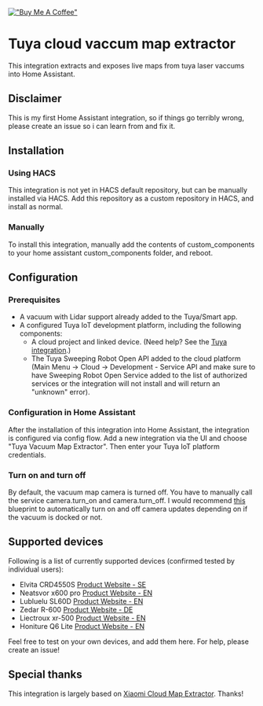 [!["Buy Me A Coffee"](https://www.buymeacoffee.com/assets/img/custom_images/orange_img.png)](https://www.buymeacoffee.com/ovenlab)
# Tuya cloud vaccum map extractor
This integration extracts and exposes live maps from tuya laser vaccums into Home Assistant.

## Disclaimer
This is my first Home Assistant integration, so if things go terribly wrong, please create an issue so i can learn from and fix it.

## Installation


### Using HACS
This integration is not yet in HACS default repository, but can be manually installed via HACS.
Add this repository as a custom repository in HACS, and install as normal.


### Manually 
To install this integration, manually add the contents of custom_components to your home assistant custom_components folder, and reboot.

## Configuration


### Prerequisites
* A vacuum with Lidar support already added to the Tuya/Smart app.
* A configured Tuya IoT development platform, including the following components:
    - A cloud project and linked device. (Need help? See the [Tuya integration](https://www.home-assistant.io/integrations/tuya/#configuration-of-the-tuya-iot-platform).)
    - The Tuya Sweeping Robot Open API added to the cloud platform (Main Menu -> Cloud -> Development - Service API and make sure to have Sweeping Robot Open Service added to the list of authorized services or the integration will not install and will return an "unknown" error).

### Configuration in Home Assistant
After the installation of this integration into Home Assistant, the integration is configured via config flow. Add a new integration via the UI and choose "Tuya Vacuum Map Extractor". Then enter your Tuya IoT platform credentials.

### Turn on and turn off
By default, the vacuum map camera is turned off. You have to manually call the service camera.turn_on and camera.turn_off. I would recommend [this](https://raw.githubusercontent.com/PiotrMachowski/Home-Assistant-custom-components-Xiaomi-Cloud-Map-Extractor/master/blueprints/automation/disable_vacuum_camera_update_when_docked.yaml) blueprint to automatically turn on and off camera updates depending on if the vacuum is docked or not.

## Supported devices
Following is a list of currently supported devices (confirmed tested by individual users): 

* Elvita CRD4550S [Product Website - SE](https://elvita.se/produkter/rengoring/robotdammsugare/elvita-robotdammsugare-crd4550s)
* Neatsvor x600 pro [Product Website - EN](https://neatsvor.com/products/neatsvor-x600-pro)
* Lubluelu SL60D [Product Website - EN](https://lubluelu.com/products/sl60d-poweful-breakpoint-mode-wifi-connected)
* Zedar R-600 [Product Website - DE](https://zedar.eu)
* Liectroux xr-500 [Product Website - EN](https://liectrouxrobotics.com/products/liectroux-xr500-high-end-robot-vacuum-laser-navigation-6500pa-suction-power-save-5-maps-in-the-app-y-shape-wet-mopping-virtual-wall-setting-have-stock-in-eu-warehouse)
* Honiture Q6 Lite [Product Website - EN](https://www.honiture.com/product/honiture-q6-mapping-robot-vacuum-with-xl-self-empty-base-2-in-1-of-vacuuming-and-mopping-2700pa-super-suction-with-tangle-free-ideal-for-pet-hair-hard-floor-and-carpet-2)

Feel free to test on your own devices, and add them here. For help, please create an issue!

## Special thanks
This integration is largely based on [Xiaomi Cloud Map Extractor](https://github.com/PiotrMachowski/Home-Assistant-custom-components-Xiaomi-Cloud-Map-Extractor). Thanks!
